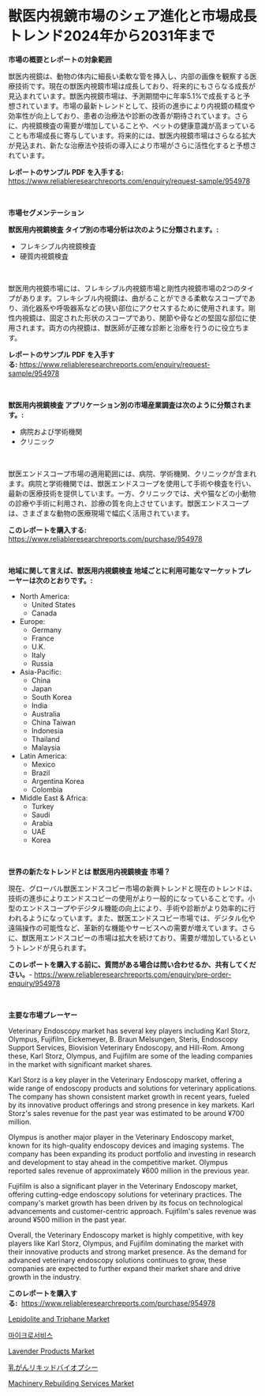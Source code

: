 <p><h1>獣医内視鏡市場のシェア進化と市場成長トレンド2024年から2031年まで</h1></p><p><strong>市場の概要とレポートの対象範囲</strong></p>
<p><p>獣医内視鏡は、動物の体内に細長い柔軟な管を挿入し、内部の画像を観察する医療技術です。現在の獣医内視鏡市場は成長しており、将来的にもさらなる成長が見込まれています。獣医内視鏡市場は、予測期間中に年率5.1%で成長すると予想されています。市場の最新トレンドとして、技術の進歩により内視鏡の精度や効率性が向上しており、患者の治療法や診断の改善が期待されています。さらに、内視鏡検査の需要が増加していることや、ペットの健康意識が高まっていることも市場成長に寄与しています。将来的には、獣医内視鏡市場はさらなる拡大が見込まれ、新たな治療法や技術の導入により市場がさらに活性化すると予想されています。</p></p>
<p><strong>レポートのサンプル PDF を入手する:</strong> <a href="https://www.reliableresearchreports.com/enquiry/request-sample/954978">https://www.reliableresearchreports.com/enquiry/request-sample/954978</a></p>
<p>&nbsp;</p>
<p><strong>市場セグメンテーション</strong></p>
<p><strong>獣医用内視鏡検査 タイプ別の市場分析は次のように分類されます。:</strong></p>
<p><ul><li>フレキシブル内視鏡検査</li><li>硬質内視鏡検査</li></ul></p>
<p>&nbsp;</p>
<p><p>獣医用内視鏡市場には、フレキシブル内視鏡市場と剛性内視鏡市場の2つのタイプがあります。フレキシブル内視鏡は、曲がることができる柔軟なスコープであり、消化器系や呼吸器系などの狭い部位にアクセスするために使用されます。剛性内視鏡は、固定された形状のスコープであり、関節や骨などの堅固な部位に使用されます。両方の内視鏡は、獣医師が正確な診断と治療を行うのに役立ちます。</p></p>
<p><strong>レポートのサンプル PDF を入手する:</strong>&nbsp;<a href="https://www.reliableresearchreports.com/enquiry/request-sample/954978">https://www.reliableresearchreports.com/enquiry/request-sample/954978</a></p>
<p>&nbsp;</p>
<p><strong> 獣医用内視鏡検査 アプリケーション別の市場産業調査は次のように分類されます。:</strong></p>
<p><ul><li>病院および学術機関</li><li>クリニック</li></ul></p>
<p>&nbsp;</p>
<p><p>獣医エンドスコープ市場の適用範囲には、病院、学術機関、クリニックが含まれます。病院と学術機関では、獣医エンドスコープを使用して手術や検査を行い、最新の医療技術を提供しています。一方、クリニックでは、犬や猫などの小動物の診療や手術に利用され、診療の質を向上させています。獣医エンドスコープは、さまざまな動物の医療現場で幅広く活用されています。</p></p>
<p><strong>このレポートを購入する:</strong>&nbsp; <a href="https://www.reliableresearchreports.com/purchase/954978">https://www.reliableresearchreports.com/purchase/954978</a></p>
<p>&nbsp;</p>
<p><strong>地域に関して言えば、獣医用内視鏡検査 地域ごとに利用可能なマーケットプレーヤーは次のとおりです。:</strong></p>
<p><ul>
    <li>
        North America:
        <ul>
            <li>United States</li>
            <li>Canada</li>
        </ul>
    </li>
    <li>
        Europe:
        <ul>
            <li>Germany</li>
            <li>France</li>
            <li>U.K.</li>
            <li>Italy</li>
            <li>Russia</li>
        </ul>
    </li>
    <li>
        Asia-Pacific:
        <ul>
            <li>China</li>
            <li>Japan</li>
            <li>South Korea</li>
            <li>India</li>
            <li>Australia</li>
            <li>China Taiwan</li>
            <li>Indonesia</li>
            <li>Thailand</li>
            <li>Malaysia</li>
        </ul>
    </li>
    <li>
        Latin America:
        <ul>
            <li>Mexico</li>
            <li>Brazil</li>
            <li>Argentina Korea</li>
            <li>Colombia</li>
        </ul>
    </li>
    <li>
        Middle East & Africa:
        <ul>
            <li>Turkey</li>
            <li>Saudi</li>
            <li>Arabia</li>
            <li>UAE</li>
            <li>Korea</li>
        </ul>
    </li>
    </ul></p>
<p>&nbsp;</p>
<p><strong>世界の新たなトレンドとは 獣医用内視鏡検査 市場？</strong></p>
<p><p>現在、グローバル獣医エンドスコピー市場の新興トレンドと現在のトレンドは、技術の進歩によりエンドスコピーの使用がより一般的になっていることです。小型のエンドスコープやデジタル機能の向上により、手術や診断がより効率的に行われるようになっています。また、獣医エンドスコピー市場では、デジタル化や遠隔操作の可能性など、革新的な機能やサービスへの需要が増えています。さらに、獣医用エンドスコピーの市場は拡大を続けており、需要が増加しているというトレンドが見られます。</p></p>
<p><strong>このレポートを購入する前に、質問がある場合は問い合わせるか、共有してください。</strong>- <a href="https://www.reliableresearchreports.com/enquiry/pre-order-enquiry/954978">https://www.reliableresearchreports.com/enquiry/pre-order-enquiry/954978</a></p>
<p>&nbsp;</p>
<p><strong>主要な市場プレーヤー</strong></p>
<p><p>Veterinary Endoscopy market has several key players including Karl Storz, Olympus, Fujifilm, Eickemeyer, B. Braun Melsungen, Steris, Endoscopy Support Services, Biovision Veterinary Endoscopy, and Hill-Rom. Among these, Karl Storz, Olympus, and Fujifilm are some of the leading companies in the market with significant market shares.</p><p>Karl Storz is a key player in the Veterinary Endoscopy market, offering a wide range of endoscopy products and solutions for veterinary applications. The company has shown consistent market growth in recent years, fueled by its innovative product offerings and strong presence in key markets. Karl Storz's sales revenue for the past year was estimated to be around ¥700 million.</p><p>Olympus is another major player in the Veterinary Endoscopy market, known for its high-quality endoscopy devices and imaging systems. The company has been expanding its product portfolio and investing in research and development to stay ahead in the competitive market. Olympus reported sales revenue of approximately ¥600 million in the previous year.</p><p>Fujifilm is also a significant player in the Veterinary Endoscopy market, offering cutting-edge endoscopy solutions for veterinary practices. The company's market growth has been driven by its focus on technological advancements and customer-centric approach. Fujifilm's sales revenue was around ¥500 million in the past year.</p><p>Overall, the Veterinary Endoscopy market is highly competitive, with key players like Karl Storz, Olympus, and Fujifilm dominating the market with their innovative products and strong market presence. As the demand for advanced veterinary endoscopy solutions continues to grow, these companies are expected to further expand their market share and drive growth in the industry.</p></p>
<p><strong>このレポートを購入する:</strong>&nbsp;&nbsp;<a href="https://www.reliableresearchreports.com/purchase/954978">https://www.reliableresearchreports.com/purchase/954978</a></p>
<p><p><a href="https://github.com/NorbertYates/Market-Research-Report-List-3/blob/main/lepidolite-and-triphane-market.md">Lepidolite and Triphane Market</a></p><p><a href="https://github.com/jntpkh496620/Market-Research-Report-List-1/blob/main/1588848185382.md">마이크로서비스</a></p><p><a href="https://view.publitas.com/reportprime-1/lavender-products-market-dynamics-2024-2031-also-about-its-market-trends-projections-and-opportunities/">Lavender Products Market</a></p><p><a href="https://github.com/bevdtkn4419963/Market-Research-Report-List-1/blob/main/9294453185388.md">乳がんリキッドバイオプシー</a></p><p><a href="https://issuu.com/reportprime-2/docs/machinery-rebuilding-services-market-size-2030.ppt">Machinery Rebuilding Services Market</a></p></p>